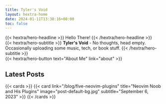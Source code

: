 ```yaml
---
title: Tyler's Void
layout: hextra-home
date: 2024-01-11T13:38:16+08:00
toc: false
---
```


<!-- <div class="mb-6"> -->
<!-- {{< hextra/hero-badge >}} -->
<!--   <div class="w-2 h-2 rounded-full bg-primary-400"></div> -->
<!--   On Repeat: Stick Season - Noah Kahan -->
<!--   {{< icon name="arrow-circle-right" attributes="height=14" >}} -->
<!-- {{< /hextra/hero-badge >}} -->
<!-- </div> -->


<div class="mt-6 mb-6">
{{< hextra/hero-headline >}}
    Hello There!
{{< /hextra/hero-headline >}}
</div>

<div class="mb-6">
{{< hextra/hero-subtitle >}}
  <b>Tyler's Void</b> - No thoughts, head empty.&nbsp;<br class="sm:block hidden" />
  Occasionally uploading some music, tech, or book stuff.
  {{< /hextra/hero-subtitle >}}
</div>

<div class="mb-6">
{{< hextra/hero-button text="About Me" link="about" >}}
</div>

## Latest Posts

{{< cards >}}
    {{< card link="/blog/five-neovim-plugins" title="Neovim Noob and His Plugins" image="post-default-bg.jpg" subtitle="September 6, 2023" >}}
{{< /cards >}}

